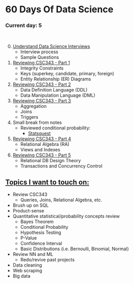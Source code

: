 # 60 Days Of Data Science

### **Current day:** 5
</br>

0. [Understand Data Science Interviews](./Days/Day0.md)
   * Interview process
   * Sample Questions 
1. [Reviewing CSC343 - Part 1](./Days/Day1.md)
   * Integrity Constraints
   * Keys (superkey, candidate, primary, foreign)
   * Entity Relationship (ER) Diagrams
2. [Reviewing CSC343 - Part 2](./Days/Day2.md)
   * Data Definition Language (DDL)
   * Data Manipulation Language (DML)
3. [Reviewing CSC343 - Part 3](./Days/Day3.md)
   * Aggregation
   * Joins
   * Triggers 
4. Small break from notes
   * Reviewed conditional probability: 
     * [Statsquest]([https://www.youtube.com/watch?v=_IgyaD7vOOA)
5. [Reviewing CSC343 - Part 4](./Days/Day3.md)
   * Relational Algebra (RA)
   * Views and Indexes
6. [Reviewing CSC343 - Part 5](./Days/Day4.md)
   * Relational DB Design Theory
   * Transactions and Concurrency Control

## <u>**Topics I want to touch on:**</u>
* Review CSC343
  * Queries, Joins, Relational Algebra, etc.
* Brush up on SQL
* Product-sense
* Quantitative statistical/probability concepts review
  * Bayes Theorem 
  * Conditional Probability
  * Hypothesis Testing
  * P-Value
  * Confidence Interval
  * Basic Distributions (i.e. Bernoulli, Binomial, Normal)
* Review NN and ML
  * Redo/revive past projects
* Data cleaning
* Web scraping
* Big data
